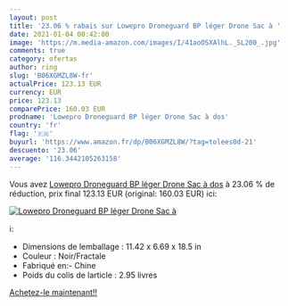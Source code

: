```yaml
---
layout: post
title: '23.06 % rabais sur Lowepro Droneguard BP léger Drone Sac à '
date: 2021-01-04 00:42:00
image: 'https://m.media-amazon.com/images/I/41aoOSXAlhL._SL200_.jpg'
comments: true
category: ofertas
author: ring
slug: 'B06XGMZL8W-fr'
actualPrice: 123.13 EUR
currency: EUR
price: 123.13
comparePrice: 160.03 EUR
prodname: 'Lowepro Droneguard BP léger Drone Sac à dos'
country: 'fr'
flag: '🇫🇷'
buyurl: 'https://www.amazon.fr/dp/B06XGMZL8W/?tag=tolees0d-21'
descuento: '23.06'
average: '116.3442105263158'
---
```


Vous avez [Lowepro Droneguard BP léger Drone Sac à dos](https://www.amazon.fr/dp/B06XGMZL8W/?tag=tolees0d-21)  à  23.06 % de réduction, prix final  123.13 EUR (original: 160.03 EUR) ici:

[![Lowepro Droneguard BP léger Drone Sac à ](https://m.media-amazon.com/images/I/41aoOSXAlhL._SL200_.jpg)](https://www.amazon.fr/dp/B06XGMZL8W/?tag=tolees0d-21)

ℹ️:

- Dimensions de lemballage : 11.42 x 6.69 x 18.5 in
- Couleur : Noir/Fractale
- Fabriqué en:- Chine
- Poids du colis de larticle : 2.95 livres

[Achetez-le maintenant!!](https://www.amazon.fr/dp/B06XGMZL8W/?tag=tolees0d-21)
